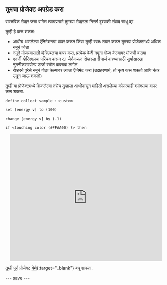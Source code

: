 ## तुमचा प्रोजेक्ट अपग्रेड करा

वास्तविक रोव्हर जसा वागेल त्याचप्रमाणे तुमच्या रोव्हरला निसर्ग दृश्याशी संवाद साधू द्या.

तुम्ही हे करू शकता:
- आधीच असलेल्या ऍनिमेशनचा वापर करून किंवा तुम्ही स्वतः तयार करून तुमच्या प्रोजेक्टमध्ये अधिक नमूने जोडा
- नमूने मोजण्यासाठी व्हेरिएबलचा वापर करा, प्रत्येक वेळी नमूना गोळा केल्यावर मोजणी वाढवा
- एनर्जी व्हेरिएबलचा परिचय करून द्या जेणेकरून रोव्हरला रीचार्ज करण्यासाठी सुर्यासारखा नुतनीकरणयोग्य ऊर्जा स्त्रोत वापरावा लागेल
- रोव्हरने पुरेसे नमुने गोळा केल्यावर त्याला ऍनिमेट करा (उदाहरणार्थ, तो नृत्य करू शकतो आणि नंतर उडून जाऊ शकतो)

तुम्ही या प्रोजेक्टमध्ये शिकलेल्या तसेच तुम्हाला आधीपासून माहिती असलेल्या कोणत्याही ब्लॉक्सचा वापर करू शकता.

```blocks3
define collect sample ::custom
```

```blocks3
set [energy v] to (100)
```

```blocks3
change [energy v] by (-1)
```

```blocks3
if <touching color (#FFAA00) ?> then
```


<div class="scratch-preview" style="margin-left: 15px;">
  <iframe allowtransparency="true" width="485" height="402" src="https://scratch.mit.edu/projects/embed/536887721/?autostart=false" frameborder="0"></iframe>
</div>

तुम्ही पूर्ण प्रोजेक्ट [येथे](https://scratch.mit.edu/projects/536887721){:target="_blank"} बघू शकता.



--- save ---
